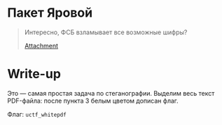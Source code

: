 # Пакет Яровой

> Интересно, ФСБ взламывает все возможные шифры?
>
> [Attachment](https://github.com/upmlctf/2016/blob/master/stegano100/file.pdf)

# Write-up

Это — самая простая задача по стеганографии. Выделим весь текст PDF-файла: после пункта 3 белым цветом дописан флаг.

Флаг: `uctf_whitepdf`
